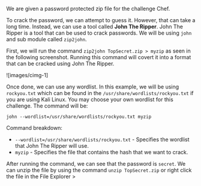 We are given a password protected zip file for the challenge Chef.

To crack the password, we can attempt to guess it. However, that can take a long time. Instead, we can use a tool called **John The Ripper**. John The Ripper is a tool that can be used to crack passwords. We will be using ``john`` and sub module called ``zip2john``.

First, we will run the command ``zip2john TopSecret.zip > myzip`` as seen in the following screenshot. Running this command will covert it into a format that can be cracked using John The Ripper.

![images/cimg-1]

Once done, we can use any wordlist. In this example, we will be using ``rockyou.txt`` which can be found in the ``/usr/share/wordlists/rockyou.txt`` if you are using Kali Linux. You may choose your own wordlist for this challenge. The command will be:

```
john --wordlist=/usr/share/wordlists/rockyou.txt myzip
```

Command breakdown:
- ``--wordlist=/usr/share/wordlists/rockyou.txt`` - Specifies the wordlist that John The Ripper will use.
- ``myzip`` - Specifies the file that contains the hash that we want to crack.

After running the command, we can see that the password is ``secret``. We can unzip the file by using the command ``unzip TopSecret.zip`` or right click the file in the File Explorer > 
